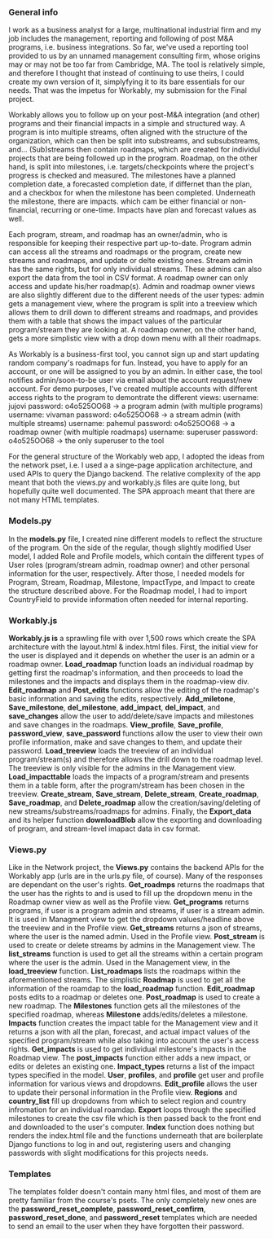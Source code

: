 ### General info
I work as a business analyst for a large, multinational industrial firm and my job includes the management, reporting and following of post M&A programs, i.e. business integrations.
So far, we've used a reporting tool provided to us by an unnamed management consulting firm, whose origins may or may not be too far from Cambridge, MA.
The tool is relatively simple, and therefore I thought that instead of continuing to use theirs, I could create my own version of it, simplyfying it to its bare essentials for our needs.
That was the impetus for Workably, my submission for the Final project.

Workably allows you to follow up on your post-M&A integration (and other) programs and their financial impacts in a simple and structured way.
A program is into multiple streams, often aligned with the structure of the organization, which can then be split into substreams, and subsubstreams, and...
(Sub)streams then contain roadmaps, which are created for individul projects that are being followed up in the program. Roadmap, on the other hand, is split into milestones, i.e. targets/checkpoints
where the project's progress is checked and measured. The milestones have a planned completion date, a forecasted completion date, if differnet than the plan, and a checkbox for when the milestone has been completed. Underneath the milestone, there are impacts. which cam be either financial or non-financial, recurring or one-time. Impacts have plan and forecast values as well.

Each program, stream, and roadmap has an owner/admin, who is responsible for keeping their respective part up-to-date. Program admin can access all the streams and roadmaps or the program, create new streams and roadmaps, and update or delte existing ones. Stream admin has the same rights, but for only individual streams. These admins can also export the data from the tool in CSV format. A roadmap owner can only access and update his/her roadmap(s). Admin and roadmap owner views are also slightly different due to the different needs of the user types: admin gets a management view, where the program is split into a treeview which allows them to drill down to different streams and roadmaps, and provides them with a table that shows the impact values of the particular program/stream they are looking at. A roadmap owner, on the other hand, gets a more simplistic view with a drop down menu with all their roadmaps.

As Workably is a business-first tool, you cannot sign up and start updating random company's roadmaps for fun. Instead, you have to apply for an account, or one will be assigned to you by an admin. In either case, the tool notifies admin/soon-to-be user via email about the account request/new account. For demo purposes, I've created multiple accounts with different access rights to the program to demontrate the different views:
    username: jujovi    password: o4o525OO68 -> a program admin (with multiple programs)
    username: vivaman   password: o4o525OO68 -> a stream admin (with multiple streams)
    username: pahemul   password: o4o525OO68 -> a roadmap owner (with multiple roadmaps)
    username: superuser password: o4o525OO68 -> the only superuser to the tool

For the general structure of the Workably web app, I adopted the ideas from the network pset, i.e. I used a a singe-page application architecture, and used APIs to query the Django backend.
The relative complexity of the app meant that both the views.py and workably.js files are quite long, but hopefully quite well documented. The SPA approach meant that there are not many HTML templates.

### Models.py
In the **models.py** file, I created nine different models to reflect the structure of the program. On the side of the regular, though slightly modified User model, I added Role and Profile models, which contain the different types of User roles (program/stream admin, roadmap owner) and other personal information for the user, respectively. After those, I needed models for Program, Stream, Roadmap, Milestone, ImpactType, and Impact to create the structure described above. For the Roadmap model, I had to import CountryField to provide information often needed for internal reporting.

### Workably.js
**Workably.js is** a sprawling file with over 1,500 rows which create the SPA architecture with the layout.html & index.html files. First, the initial view for the user is displayed and it depends on whether the user is an admin or a roadmap owner. **Load_roadmap** function loads an individual roadmap by getting first the roadmap's information, and then proceeds to load the milestones and the impacts and displays them in the roadmap-view div. **Edit_roadmap** and **Post_edits** functions allow the editing of the roadmap's basic information and saving the edits, respectively. **Add_miletone**, **Save_milestone**, **del_milestone**, **add_impact**, **del_impact**, and **save_changes** allow the user to add/delete/save impacts and milestones and save changes in the roadmaps. **View_profile**, **Save_profile**, **password_view**, **save_password** functions allow the user to view their own profile information, make and save changes to them, and update their password. **Load_treeview** loads the treeview of an individual program/stream(s) and therefore allows the drill down to the roadmap level. The treeview is only visible for the admins in the Management view. **Load_impacttable** loads the impacts of a program/stream and presents them in a table form, after the program/stream has been chosen in the treeview. **Create_stream**, **Save_stream**, **Delete_stream**, **Create_roadmap**, **Save_roadmap**, and **Delete_roadmap** allow the creation/saving/deleting of new streams/substreams/roadmaps for admins. Finally, the **Export_data** and its helper function **downloadBlob** allow the exporting and downloading of program, and stream-level imapact data in csv format.

### Views.py
Like in the Network project, the **Views.py** contains the backend APIs for the Workably app (urls are in the urls.py file, of course). Many of the responses are dependant on the user's rights. **Get_roadmps** returns the roadmaps that the user has the rights to and is used to fill up the dropdown menu in the Roadmap owner view as well as the Profile view. **Get_programs** returns programs, if user is a program admin and streams, if user is a stream admin. It is used in Managment view to get the dropdown values/headline above the treeview and in the Profile view. **Get_streams** returns a json of streams, where the user is the named admin. Used in the Profile view. **Post_stream** is used to create or delete streams by admins in the Management view. The **list_streams** function is used to get all the streams within a certain program where the user is the admin. Used in the Management view, in the **load_treeview** function. **List_roadmaps** lists the roadmaps within the aforementioned streams. The simplistic **Roadmap** is used to get all the information of the roamdap to the **load_roadmap** function. **Edit_roadmap** posts edits to a roadmap or deletes one. **Post_roadmap** is used to create a new roadmap. The **Milestones** function gets all the milestones of the specified roadmap, whereas **Milestone** adds/edits/deletes a milestone. **Impacts** function creates the impact table for the Management view and it returns a json with all the plan, forecast, and actual impact values of the specified program/stream while also taking into account the user's access rights. **Get_impacts** is used to get individual milestone's impacts in the Roadmap view. The **post_impacts** function either adds a new impact, or edits or deletes an existing one. **Impact_types** returns a list of the impact types specified in the model. **User**, **profiles**, and **profile** get user and profile information for various views and dropdowns. **Edit_profile** allows the user to update their personal information in the Profile view. **Regions** and **country_list** fill up dropdowns from which to select region and country infromation for an individual roamdap. **Export** loops through the specified milestones to create the csv file which is then passed back to the front end and downloaded to the user's computer. **Index** function does nothing but renders the index.html file and the functions underneath that are boilerplate Django functions to log in and out, registering users and changing passwords with slight modifications for this projects needs.

### Templates
The templates folder doesn't contain many html files, and most of them are pretty familiar from the course's psets. The only completely new ones are the **password_reset_complete**, **password_reset_confirm**, **password_reset_done**, and **password_reset** templates which are needed to send an email to the user when they have forgotten their password.